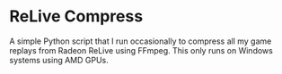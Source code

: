 # ReLive Compress

A simple Python script that I run occasionally to compress all my
game replays from Radeon ReLive using FFmpeg. This only runs on Windows
systems using AMD GPUs.
